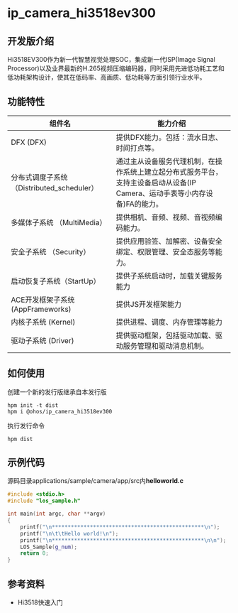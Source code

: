 # ip_camera_hi3518ev300

## 开发版介绍

Hi3518EV300作为新一代智慧视觉处理SOC，集成新一代ISP(Image Signal Processor)以及业界最新的H.265视频压缩编码器，同时采用先进低功耗工艺和低功耗架构设计，使其在低码率、高画质、低功耗等方面引领行业水平。

## 功能特性
| 组件名                                    | 能力介绍                                                     |
| ----------------------------------------- | ------------------------------------------------------------ |
| DFX   (DFX)                               | 提供DFX能力。包括：流水日志、时间打点等。                    |
| 分布式调度子系统（Distributed_scheduler） | 通过主从设备服务代理机制，在操作系统上建立起分布式服务平台，支持主设备启动从设备(IP Camera、运动手表等小内存设备)FA的能力。 |
| 多媒体子系统   （MultiMedia）             | 提供相机、音频、视频、音视频编码能力。                       |
| 安全子系统   （Security）                 | 提供应用验签、加解密、设备安全绑定、权限管理、安全态服务等能力。 |
| 启动恢复子系统（StartUp）                 | 提供子系统启动时，加载关键服务能力                           |
| ACE开发框架子系统   (AppFrameworks)       | 提供JS开发框架能力                                           |
| 内核子系统   (Kernel)                     | 提供进程、调度、内存管理等能力                               |
| 驱动子系统   (Driver)                     | 提供驱动框架，包括驱动加载、驱动服务管理和驱动消息机制。     |

## 如何使用

创建一个新的发行版继承自本发行版

```shell
hpm init -t dist
hpm i @ohos/ip_camera_hi3518ev300
```

执行发行命令

```shell
hpm dist
```

## 示例代码

源码目录applications/sample/camera/app/src内**helloworld.c**

```c++
#include <stdio.h>
#include "los_sample.h"

int main(int argc, char **argv)
{
    printf("\n************************************************\n");
    printf("\n\t\tHello world!\n");
    printf("\n************************************************\n\n");
    LOS_Sample(g_num);
    return 0;
}
```

## 参考资料

- Hi3518快速入门
